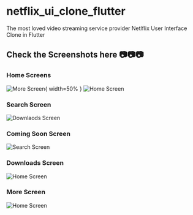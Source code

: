 # netflix_ui_clone_flutter

The most loved video streaming service provider Netlflix User Interface Clone in Flutter

## Check the Screenshots here 📷📷📷

### Home Screens

![More Screen](https://i.ibb.co/NyQf4ph/Screenshot-20201003-113700-Original.png){ width=50% }
![Home Screen](https://i.ibb.co/hY9mJf8/Screenshot-20201003-113822-Original.png)


### Search Screen
![Downlaods Screen](https://i.ibb.co/T8t8CwZ/Screenshot-20201003-113828-Original.png)

### Coming Soon Screen

![Search Screen](https://i.ibb.co/F7Fg0zF/Screenshot-20201003-113835-Original.png)
### Downloads Screen
![Home Screen](https://i.ibb.co/Gkn9mz7/Screenshot-20201003-113842-Original.png)

### More Screen

![Home Screen](https://i.ibb.co/QNzQQkh/Screenshot-20201003-113846-Original.png)
